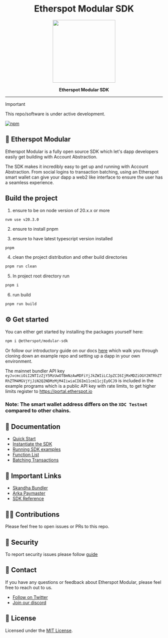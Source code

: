 <div align="center">
  <h1 align="center">Etherspot Modular SDK</h1>
</div>

<div align="center">
  <img src="https://public.etherspot.io/assets/etherspot.gif" width="200" height="200">
  <p>
    <b>
      Etherspot Modular SDK 
    </b>
   </p>
</div>

--------------

>[!IMPORTANT]
>This repo/software is under active development.
>
>[![npm](https://img.shields.io/npm/v/@etherspot/modular-sdk)](https://www.npmjs.com/package/@etherspot/modular-sdk) 


## 🐞 Etherspot Modular

Etherspot Modular is a fully open source SDK which let's dapp developers easily get building with Account Abstraction.

The SDK makes it incredibly easy to get up and running with Account Abstraction. From social logins to transaction batching, using an Etherspot smart wallet can give your dapp a web2 like interface to ensure the user has a seamless experience.

## Build the project

1. ensure to be on node version of 20.x.x or more
```
nvm use v20.3.0
```

2. ensure to install pnpm


3. ensure to have latest typescript version installed

```sh
pnpm 
```


4. clean the project distribution and other build directories

```sh
pnpm run clean
```

5. In project root directory run 

```sh
pnpm i
```

6. run build

```sh
pnpm run build
```


## ⚙ Get started

You can either get started by installing the packages yourself here:

```bash
npm i @etherspot/modular-sdk
```

Or follow our introductory guide on our docs [here](https://etherspot.fyi/getting-started) which walk you through 
cloning down an example repo and setting up a dapp in your own environment. 

The mainnet bundler API key `eyJvcmciOiI2NTIzZjY5MzUwOTBmNzAwMDFiYjJkZWIiLCJpZCI6IjMxMDZiOGY2NTRhZTRhZTM4MGVjYjJiN2Q2NDMzMjM4IiwiaCI6Im11cm11cjEyOCJ9` is included in the example programs which is a public API key with rate limits, to get higher limits register to https://portal.etherspot.io

### Note: The smart wallet address differs on the `XDC Testnet` compared to other chains.

## 📖 Documentation

- [Quick Start](https://etherspot.fyi/getting-started)
- [Instantiate the SDK](https://etherspot.fyi/prime-sdk/instantiation)
- [Running SDK examples](https://etherspot.fyi/examples/intro)
- [Function List](https://etherspot.fyi/prime-sdk/function)
- [Batching Transactions](https://etherspot.fyi/prime-sdk/batching-transactions)

## 🔗 Important Links

- [Skandha Bundler](https://etherspot.fyi/skandha/intro)
- [Arka Paymaster](https://etherspot.fyi/arka/intro)
- [SDK Reference](https://sdk.etherspot.io/)

## 🏌️‍♂️ Contributions

Please feel free to open issues or PRs to this repo.

## 🔐 Security

To report security issues please follow [guide](./SECURITY.md)

## 💬 Contact

If you have any questions or feedback about Etherspot Modular, please feel free to reach out to us.

- [Follow on Twitter](https://twitter.com/etherspot)
- [Join our discord](https://discord.etherspot.io/)

## 📄 License

Licensed under the [MIT License](https://github.com/etherspot/etherspot-modular-sdk/blob/master/LICENSE).
